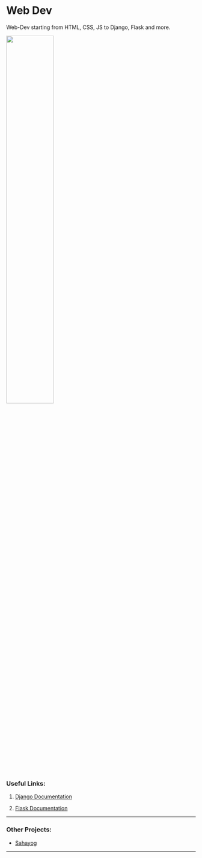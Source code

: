# Web Dev

Web-Dev starting from HTML, CSS, JS to Django, Flask and more.

<img src='https://www.evelogics.com/wp-content/uploads/2022/06/61be16afc2df9-1024x347.jpg' width='50%'>

### Useful Links:

1. <a href = 'https://docs.djangoproject.com/en/3.1/'>Django Documentation </a>

2. <a href ='https://flask.palletsprojects.com/en/1.1.x/'> Flask Documentation </a>

---

### Other Projects:

* <a href='https://github.com/Saphall/sahayog'>Sahayog</a>
---



